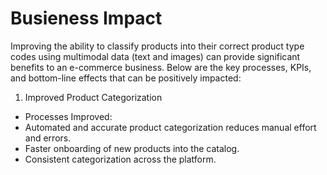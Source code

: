 # Busieness Impact

Improving the ability to classify products into their correct product type codes using multimodal data (text and images) can provide significant benefits to an e-commerce business. Below are the key processes, KPIs, and bottom-line effects that can be positively impacted:

1. Improved Product Categorization
- Processes Improved:
 - Automated and accurate product categorization reduces manual effort and errors.
  - Faster onboarding of new products into the catalog.
  - Consistent categorization across the platform.
